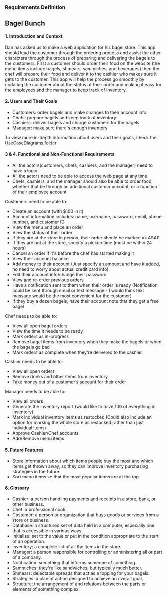 ### Requirements Definition
## Bagel Bunch
#### 1. Introduction and Context
Dan has asked us to make a web application for his bagel store.
This app should lead the customer through the ordering process 
and assist the other characters through the process of preparing 
and delivering the bagels to the customers. 
First a customer should order their food on the website 
(the menu items include bagels, shmears, sammiches, and beverages)
then the chef will prepare their food and deliver it to
the cashier who makes sure it gets to the customer.
This app will help the process go smoothly by updating the 
customer about the status of their order and making it
easy for the employees and the manager to keep track of inventory.

#### 2. Users and Their Goals
- Customers: order bagels and make changes to their account info
- Chefs: prepare bagels and keep track of inventory
- Cashiers: deliver bagels and charge customers for the bagels
- Manager: make sure there's enough inventory

To view more in-depth information about users and their goals, 
check the UseCaseDiagrams folder

#### 3 & 4. Functional and Non-Functional Requirements
- All the actors(customers, chefs, cashiers, and the manager) need to have a login
- All the actors need to be able to access the web page at any time
- Chefs, cashiers, and the manager should also be able to order food, 
whether that be through an additional customer account, or a function of their employee account

Customers need to be able to:
- Create an account (with $100 in it)
- Account information includes: name, username, password, email, phone number, and customer ID
- View the menu and place an order
- View the status of their order
- If they are at the store in person, their order should be marked as ASAP
- If they are not at the store, specify a pickup time (must be within 24 hours)
- Cancel an order if it's before the chef has started making it
- View their account balance
- Add money to their account (Just specify an amount and have it added, no need to worry about actual credit card info)
- Edit their account info/change their password
- View and re-order previous orders
- Have a notification sent to them when their order is ready
(Notification could be sent through email or text message - 
I would think text message would be the most convenient for the customer)
- If they buy a dozen bagels, have their account note that they get a free bagel

Chef needs to be able to:
- View all open bagel orders
- View the time it needs to be ready
- Mark orders as in-progress
- Remove bagel items from inventory when they make the bagels or when the bagels go bad
- Mark orders as complete when they're delivered to the cashier

Cashier needs to be able to:
- View all open orders
- Remove drinks and other items from inventory
- Take money out of a customer’s account for their order

Manager needs to be able to:
- View all orders
- Generate the inventory report 
(would like to have 100 of everything in inventory)
- Mark individual inventory items as restocked 
(Could also include an option for marking the whole store as restocked rather than just individual items)
- Approve Cashier/Chef accounts
- Add/Remove menu items

#### 5. Future Features
- Store information about which items people buy the most and which items get thrown away, 
so they can improve inventory purchasing strategies in the future
- Sort menu items so that the most popular items are at the top

#### 6. Glossary
- Cashier: a person handling payments and receipts in a store, bank, or other business.
- Chef: a professional cook
- Customer: a person or organization that buys goods or services from a store or business.
- Database: a structured set of data held in a computer, especially one that is accessible in various ways.
- Initialize: set to the value or put in the condition appropriate to the start of an operation.
- Inventory: a complete list of all the items in the store.
- Manager: a person responsible for controlling or administering all or part of a company.
- Notification: something that informs someone of something.
- Sammiches: they're like sandwiches, but typically much better.
- Shmears: delectable spreads that act as a topping for your bagels.
- Strategies: a plan of action designed to achieve an overall goal.
- Structure: the arrangement of and relations between the parts or elements of something complex.
